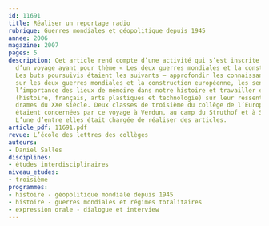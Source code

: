```yaml
---
id: 11691
title: Réaliser un reportage radio
rubrique: Guerres mondiales et géopolitique depuis 1945
annee: 2006
magazine: 2007
pages: 5
description: Cet article rend compte d’une activité qui s’est inscrite dans le cadre
  d’un voyage ayant pour thème « Les deux guerres mondiales et la construction européenne ».
  Les buts poursuivis étaient les suivants – approfondir les connaissances des élèves
  sur les deux guerres mondiales et la construction européenne, les sensibiliser à
  l’importance des lieux de mémoire dans notre histoire et travailler en interdisciplinarité
  (histoire, français, arts plastiques et technologie) sur leur ressenti face aux
  drames du XXe siècle. Deux classes de troisième du collège de l’Europe de Bourg-de-Péage
  étaient concernées par ce voyage à Verdun, au camp du Struthof et à Strasbourg.
  L’une d’entre elles était chargée de réaliser des articles.
article_pdf: 11691.pdf
revue: L’école des lettres des collèges
auteurs:
- Daniel Salles
disciplines:
- études interdisciplinaires
niveau_etudes:
- troisième
programmes:
- histoire - géopolitique mondiale depuis 1945
- histoire - guerres mondiales et régimes totalitaires
- expression orale - dialogue et interview
---
```

